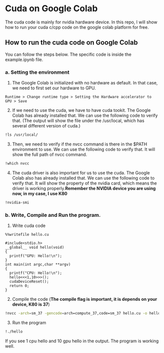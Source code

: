 # Cuda on Google Colab
The cuda code is mainly for nvidia hardware device. In this repo, I will show how to run your cuda c/cpp code on the google colab platform for free.

## How to run the cuda code on Google Colab
You can follow the steps below. The specific code is inside the example.ipynb file.  
### a. Setting the environment
1. The Google Colab is initialized with no hardware as default. In that case, we need to first set our hardware to GPU.  
```
Runtime > Change runtime type > Setting the Hardware accelerator to GPU > Save
```
2. If we need to use the cuda, we have to have cuda tookit. The Google Colab has already installed that. We can use the following code to verify that. (The output will show the file under the /usr/local, which has several different version of cuda.)  
```bash
!ls /usr/local/
```  
3. Then, we need to verify if the nvcc command is there in the $PATH environment to use. We can use the following code to verify that. It will show the full path of nvcc command.  
```bash
!which nvcc
``` 
4. The cuda driver is also important for us to use the cuda. The Google Colab also has already installed that. We can use the following code to verify that. It will show the property of the nvidia card, which means the driver is working properly.**Remember the NVIDIA device you are using now, in my case, I use K80**  
```bash
!nvidia-smi
```
### b. Write, Compile and Run the program.
1. Write cuda code  
```cuda
%%writefile hello.cu

#include<stdio.h>
__global__ void hello(void)
{
  printf("GPU: Hello!\n");
}
int main(int argc,char **argv)
{
  printf("CPU: Hello!\n");
  hello<<<1,10>>>();
  cudaDeviceReset();
  return 0;
}
```  
2. Compile the code (**The compile flag is important, it is depends on your device, K80 is 37**)
```bash
!nvcc -arch=sm_37 -gencode=arch=compute_37,code=sm_37 hello.cu -o hello
```  
3. Run the program
```bash
!./hello
```  
If you see 1 cpu hello and 10 gpu hello in the output. The program is working well.
